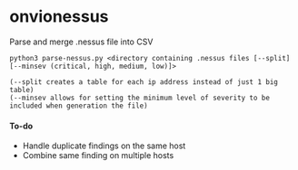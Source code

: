 # onvionessus
Parse and merge .nessus file into CSV

```
python3 parse-nessus.py <directory containing .nessus files [--split] [--minsev (critical, high, medium, low)]>

(--split creates a table for each ip address instead of just 1 big table)
(--minsev allows for setting the minimum level of severity to be included when generation the file)

```
#### **To-do**
*   Handle duplicate findings on the same host 
*   Combine same finding on multiple hosts
